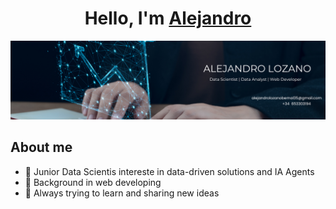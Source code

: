 <div align = center>
<h1 align = center>Hello, I'm <a href= www.linkedin.com/in/alejandrolozanobernal>Alejandro</a></h1>
</div>
<img src = "Banner Alejandro.png">

## About me
- 🧠 Junior Data Scientis intereste in data-driven solutions and IA Agents
- 🧰 Background in web developing
- 🚀 Always trying to learn and sharing new ideas
